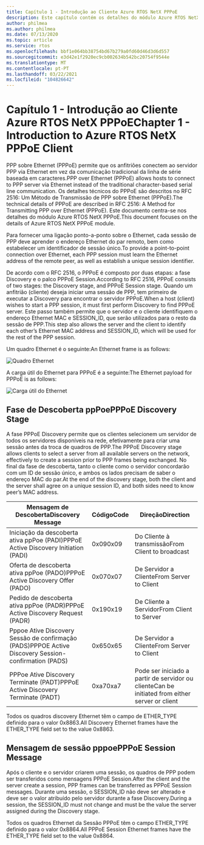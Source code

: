 ```yaml
---
title: Capítulo 1 - Introdução ao Cliente Azure RTOS NetX PPPoE
description: Este capítulo contém os detalhes do módulo Azure RTOS NetX PPPoE.
author: philmea
ms.author: philmea
ms.date: 07/13/2020
ms.topic: article
ms.service: rtos
ms.openlocfilehash: bbf1e064bb38754bd67b279a0fd60d46d3d6d557
ms.sourcegitcommit: e3d42e1f2920ec9cb002634b542bc20754f9544e
ms.translationtype: MT
ms.contentlocale: pt-PT
ms.lasthandoff: 03/22/2021
ms.locfileid: "104826642"
---
```

# <a name="chapter-1---introduction-to-azure-rtos-netx-pppoe-client"></a><span data-ttu-id="0a0aa-103">Capítulo 1 - Introdução ao Cliente Azure RTOS NetX PPPoE</span><span class="sxs-lookup"><span data-stu-id="0a0aa-103">Chapter 1 - Introduction to Azure RTOS NetX PPPoE Client</span></span>

<span data-ttu-id="0a0aa-104">PPP sobre Ethernet (PPPoE) permite que os anfitriões conectem ao servidor PPP via Ethernet em vez da comunicação tradicional da linha de série baseada em caracteres.</span><span class="sxs-lookup"><span data-stu-id="0a0aa-104">PPP over Ethernet (PPPoE) allows hosts to connect to PPP server via Ethernet instead of the traditional character-based serial line communication.</span></span>  <span data-ttu-id="0a0aa-105">Os detalhes técnicos do PPPoE são descritos no RFC 2516: Um Método de Transmissão de PPP sobre Ethernet (PPPoE).</span><span class="sxs-lookup"><span data-stu-id="0a0aa-105">The technical details of PPPoE are described in RFC 2516:  A Method for Transmitting PPP over Ethernet (PPPoE).</span></span> <span data-ttu-id="0a0aa-106">Este documento centra-se nos detalhes do módulo Azure RTOS NetX PPPoE.</span><span class="sxs-lookup"><span data-stu-id="0a0aa-106">This document focuses on the details of  Azure RTOS NetX PPPoE module.</span></span>

<span data-ttu-id="0a0aa-107">Para fornecer uma ligação ponto-a-ponto sobre o Ethernet, cada sessão de PPP deve aprender o endereço Ethernet do par remoto, bem como estabelecer um identificador de sessão único.</span><span class="sxs-lookup"><span data-stu-id="0a0aa-107">To provide a point-to-point connection over Ethernet, each PPP session must learn the Ethernet address of the remote peer, as well as establish a unique session identifier.</span></span>

<span data-ttu-id="0a0aa-108">De acordo com o RFC 2516, o PPPoE é composto por duas etapas: a fase Discovery e o palco PPPoE Session.</span><span class="sxs-lookup"><span data-stu-id="0a0aa-108">According to RFC 2516, PPPoE consists of two stages: the Discovery stage, and PPPoE Session stage.</span></span> <span data-ttu-id="0a0aa-109">Quando um anfitrião (cliente) deseja iniciar uma sessão de PPP, tem primeiro de executar a Discovery para encontrar o servidor PPPoE.</span><span class="sxs-lookup"><span data-stu-id="0a0aa-109">When a host (client) wishes to start a PPP session, it must first perform Discovery to find PPPoE server.</span></span> <span data-ttu-id="0a0aa-110">Este passo também permite que o servidor e o cliente identifiquem o endereço Ethernet MAC e SESSION_ID, que serão utilizados para o resto da sessão de PPP.</span><span class="sxs-lookup"><span data-stu-id="0a0aa-110">This step also allows the server and the client to identify each other’s Ethernet MAC address and SESSION_ID, which will be used for the rest of the PPP session.</span></span>

<span data-ttu-id="0a0aa-111">Um quadro Ethernet é o seguinte:</span><span class="sxs-lookup"><span data-stu-id="0a0aa-111">An Ethernet frame is as follows:</span></span>

![Quadro Ethernet](media/ethernet-frame.png)

<span data-ttu-id="0a0aa-113">A carga útil do Ethernet para PPPoE é a seguinte:</span><span class="sxs-lookup"><span data-stu-id="0a0aa-113">The Ethernet payload for PPPoE is as follows:</span></span>

![Carga útil do Ethernet](media/ethernet-payload.png)

## <a name="pppoe-discovery-stage"></a><span data-ttu-id="0a0aa-115">Fase de Descoberta ppPoe</span><span class="sxs-lookup"><span data-stu-id="0a0aa-115">PPPoE Discovery Stage</span></span>

<span data-ttu-id="0a0aa-116">A fase PPPoE Discovery permite que os clientes selecionem um servidor de todos os servidores disponíveis na rede, efetivamente para criar uma sessão antes da troca de quadros de PPP.</span><span class="sxs-lookup"><span data-stu-id="0a0aa-116">The PPPoE Discovery stage allows clients to select a server from all available servers on the network, effectively to create a session prior to PPP frames being exchanged.</span></span>  <span data-ttu-id="0a0aa-117">No final da fase de descoberta, tanto o cliente como o servidor concordarão com um ID de sessão único, e ambos os lados precisam de saber o endereço MAC do par.</span><span class="sxs-lookup"><span data-stu-id="0a0aa-117">At the end of the discovery stage, both the client and the server shall agree on a unique session ID, and both sides need to know peer’s MAC address.</span></span>

| <span data-ttu-id="0a0aa-118">Mensagem de Descoberta</span><span class="sxs-lookup"><span data-stu-id="0a0aa-118">Discovery Message</span></span> | <span data-ttu-id="0a0aa-119">Código</span><span class="sxs-lookup"><span data-stu-id="0a0aa-119">Code</span></span> | <span data-ttu-id="0a0aa-120">Direção</span><span class="sxs-lookup"><span data-stu-id="0a0aa-120">Direction</span></span> |
| ----------------- | ---- | --------- |
| <span data-ttu-id="0a0aa-121">Iniciação da descoberta ativa ppPoe (PADI)</span><span class="sxs-lookup"><span data-stu-id="0a0aa-121">PPPoE Active Discovery Initiation (PADI)</span></span> | <span data-ttu-id="0a0aa-122">0x09</span><span class="sxs-lookup"><span data-stu-id="0a0aa-122">0x09</span></span> | <span data-ttu-id="0a0aa-123">Do Cliente à transmissão</span><span class="sxs-lookup"><span data-stu-id="0a0aa-123">From Client to broadcast</span></span> |
| <span data-ttu-id="0a0aa-124">Oferta de descoberta ativa ppPoe (PADO)</span><span class="sxs-lookup"><span data-stu-id="0a0aa-124">PPPoE Active Discovery Offer (PADO)</span></span> | <span data-ttu-id="0a0aa-125">0x07</span><span class="sxs-lookup"><span data-stu-id="0a0aa-125">0x07</span></span> | <span data-ttu-id="0a0aa-126">De Servidor a Cliente</span><span class="sxs-lookup"><span data-stu-id="0a0aa-126">From Server to Client</span></span> |
| <span data-ttu-id="0a0aa-127">Pedido de descoberta ativa ppPoe (PADR)</span><span class="sxs-lookup"><span data-stu-id="0a0aa-127">PPPoE Active Discovery Request (PADR)</span></span> | <span data-ttu-id="0a0aa-128">0x19</span><span class="sxs-lookup"><span data-stu-id="0a0aa-128">0x19</span></span> | <span data-ttu-id="0a0aa-129">De Cliente a Servidor</span><span class="sxs-lookup"><span data-stu-id="0a0aa-129">From Client to Server</span></span> |
| <span data-ttu-id="0a0aa-130">Pppoe Ative Discovery Sessão de confirmação (PADS)</span><span class="sxs-lookup"><span data-stu-id="0a0aa-130">PPPOE Active Discovery Session-confirmation (PADS)</span></span> | <span data-ttu-id="0a0aa-131">0x65</span><span class="sxs-lookup"><span data-stu-id="0a0aa-131">0x65</span></span> | <span data-ttu-id="0a0aa-132">De Servidor a Cliente</span><span class="sxs-lookup"><span data-stu-id="0a0aa-132">From Server to Client</span></span> |
| <span data-ttu-id="0a0aa-133">PPPoe Ative Discovery Terminate (PADT)</span><span class="sxs-lookup"><span data-stu-id="0a0aa-133">PPPoE Active Discovery Terminate (PADT)</span></span> | <span data-ttu-id="0a0aa-134">0xa7</span><span class="sxs-lookup"><span data-stu-id="0a0aa-134">0xa7</span></span> | <span data-ttu-id="0a0aa-135">Pode ser iniciado a partir de servidor ou cliente</span><span class="sxs-lookup"><span data-stu-id="0a0aa-135">Can be initiated from either server or client</span></span> |

<span data-ttu-id="0a0aa-136">Todos os quadros discovery Ethernet têm o campo de ETHER_TYPE definido para o valor 0x8863.</span><span class="sxs-lookup"><span data-stu-id="0a0aa-136">All Discovery Ethernet frames have the ETHER_TYPE field set to the value 0x8863.</span></span>

## <a name="pppoe-session-message"></a><span data-ttu-id="0a0aa-137">Mensagem de sessão pppoe</span><span class="sxs-lookup"><span data-stu-id="0a0aa-137">PPPoE Session Message</span></span>

<span data-ttu-id="0a0aa-138">Após o cliente e o servidor criarem uma sessão, os quadros de PPP podem ser transferidos como mensagens PPPoE Session.</span><span class="sxs-lookup"><span data-stu-id="0a0aa-138">After the client and the server create a session, PPP frames can be transferred as PPPoE Session messages.</span></span>  <span data-ttu-id="0a0aa-139">Durante uma sessão, o SESSION_ID não deve ser alterado e deve ser o valor atribuído pelo servidor durante a fase Discovery.</span><span class="sxs-lookup"><span data-stu-id="0a0aa-139">During a session, the SESSION_ID must not change and must be the value the server assigned during the Discovery stage.</span></span>

<span data-ttu-id="0a0aa-140">Todos os quadros Ethernet da Sessão PPPoE têm o campo ETHER_TYPE definido para o valor 0x8864.</span><span class="sxs-lookup"><span data-stu-id="0a0aa-140">All PPPoE Session Ethernet frames have the ETHER_TYPE field set to the value 0x8864.</span></span>

